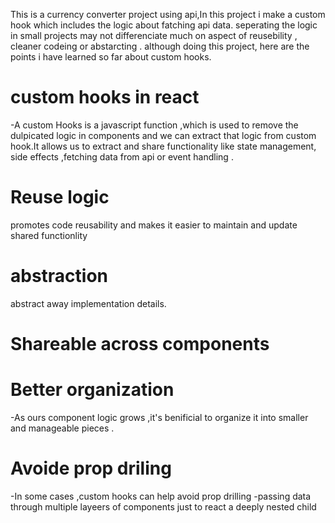 This is a currency converter project using api,In this project i make a custom hook which includes the logic about fatching api data. seperating the logic in small projects may not differenciate much on aspect of reusebility , cleaner codeing or abstarcting . although doing this project, here are the points i have learned so far about custom hooks.

# custom hooks in react

-A custom Hooks is a javascript function ,which is used to remove the dulpicated logic in components and we can extract that logic from custom hook.It allows us to extract and share functionality like state management, side effects ,fetching data from api or event handling .

# Reuse logic

promotes code reusability and makes it easier to maintain and update shared functionlity

# abstraction

abstract away implementation details.

# Shareable across components

# Better organization

-As ours component logic grows ,it's benificial to organize it into smaller and manageable pieces .

# Avoide prop driling

-In some cases ,custom hooks can help avoid prop drilling -passing data through multiple layeers of components just to react a deeply nested child
